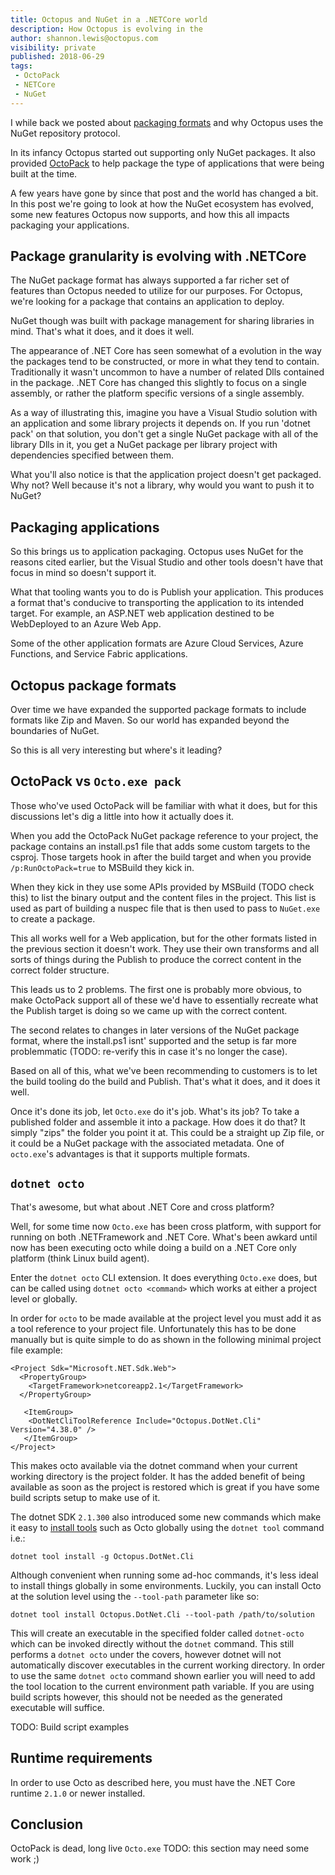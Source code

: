 ```yaml
---
title: Octopus and NuGet in a .NETCore world
description: How Octopus is evolving in the
author: shannon.lewis@octopus.com
visibility: private
published: 2018-06-29
tags:
 - OctoPack
 - NETCore
 - NuGet
---
```




I while back we posted about [packaging formats](https://octopus.com/blog/wanted-universal-packaging-format) and why Octopus uses the NuGet repository protocol.

In its infancy Octopus started out supporting only NuGet packages. It also provided [OctoPack](https://g.octopushq.com/ExternalToolOctoPack) to help package the type of applications that were being built at the time.

A few years have gone by since that post and the world has changed a bit. In this post we're going to look at how the NuGet ecosystem has evolved, some new features Octopus now supports, and how this all impacts packaging your applications.

## Package granularity is evolving with .NETCore

The NuGet package format has always supported a far richer set of features than Octopus needed to utilize for our purposes. For Octopus, we're looking for a package that contains an application to deploy.

NuGet though was built with package management for sharing libraries in mind. That's what it does, and it does it well.

The appearance of .NET Core has seen somewhat of a evolution in the way the packages tend to be constructed, or more in what they tend to contain. Traditionally it wasn't uncommon to have a number of related Dlls contained in the package. .NET Core has changed this slightly to focus on a single assembly, or rather the platform specific versions of a single assembly.

As a way of illustrating this, imagine you have a Visual Studio solution with an application and some library projects it depends on. If you run 'dotnet pack' on that solution, you don't get a single NuGet package with all of the library Dlls in it, you get a NuGet package per library project with dependencies specified between them.

What you'll also notice is that the application project doesn't get packaged. Why not? Well because it's not a library, why would you want to push it to NuGet?

## Packaging applications

So this brings us to application packaging. Octopus uses NuGet for the reasons cited earlier, but the Visual Studio and other tools doesn't have that focus in mind so doesn't support it.

What that tooling wants you to do is Publish your application. This produces a format that's conducive to transporting the application to its intended target. For example, an ASP.NET web application destined to be WebDeployed to an Azure Web App.

Some of the other application formats are Azure Cloud Services, Azure Functions, and Service Fabric applications.

## Octopus package formats

Over time we have expanded the supported package formats to include formats like Zip and Maven. So our world has expanded beyond the boundaries of NuGet.

So this is all very interesting but where's it leading?

## OctoPack vs `Octo.exe pack`

Those who've used OctoPack will be familiar with what it does, but for this discussions let's dig a little into how it actually does it.

When you add the OctoPack NuGet package reference to your project, the package contains an install.ps1 file that adds some custom targets to the csproj. Those targets hook in after the build target and when you provide `/p:RunOctoPack=true` to MSBuild they kick in.

When they kick in they use some APIs provided by MSBuild (TODO check this) to list the binary output and the content files in the project. This list is used as part of building a nuspec file that is then used to pass to `NuGet.exe` to create a package.

This all works well for a Web application, but for the other formats listed in the previous section it doesn't work. They use their own transforms and all sorts of things during the Publish to produce the correct content in the correct folder structure.

This leads us to 2 problems. The first one is probably more obvious, to make OctoPack support all of these we'd have to essentially recreate what the Publish target is doing so we came up with the correct content.

The second relates to changes in later versions of the NuGet package format, where the install.ps1 isnt' supported and the setup is far more problemmatic (TODO: re-verify this in case it's no longer the case).

Based on all of this, what we've been recommending to customers is to let the build tooling do the build and Publish. That's what it does, and it does it well.

Once it's done its job, let `Octo.exe` do it's job. What's its job? To take a published folder and assemble it into a package. How does it do that? It simply "zips" the folder you point it at. This could be a straight up Zip file, or it could be a NuGet package with the associated metadata. One of `octo.exe`'s advantages is that it supports multiple formats.

## `dotnet octo`

That's awesome, but what about .NET Core and cross platform?

Well, for some time now `Octo.exe` has been cross platform, with support for running on both .NETFramework and .NET Core. What's been awkard until now has been executing octo while doing a build on a .NET Core only platform (think Linux build agent).

Enter the `dotnet octo` CLI extension. It does everything `Octo.exe` does, but can be called using `dotnet octo <command>` which works at either a project level or globally.

In order for `octo` to be made available at the project level you must add it as a tool reference to your project file. Unfortunately this has to be done manually but is quite simple to do as shown in the following minimal project file example:

```
<Project Sdk="Microsoft.NET.Sdk.Web">
  <PropertyGroup>
    <TargetFramework>netcoreapp2.1</TargetFramework>
  </PropertyGroup>

   <ItemGroup>
    <DotNetCliToolReference Include="Octopus.DotNet.Cli" Version="4.38.0" />
   </ItemGroup>
</Project>
```

This makes octo available via the dotnet command when your current working directory is the project folder. It has the added benefit of being available as soon as the project is restored which is great if you have some build scripts setup to make use of it.

The dotnet SDK `2.1.300` also introduced some new commands which make it easy to [install tools](https://docs.microsoft.com/en-us/dotnet/core/tools/global-tools) such as Octo globally using the `dotnet tool` command i.e.:
```
dotnet tool install -g Octopus.DotNet.Cli
```

Although convenient when running some ad-hoc commands, it's less ideal to install things globally in some environments. Luckily, you can install Octo at the solution level using the `--tool-path` parameter like so:
```
dotnet tool install Octopus.DotNet.Cli --tool-path /path/to/solution
```
This will create an executable in the specified folder called `dotnet-octo` which can be invoked directly without the `dotnet` command. This still performs a `dotnet octo` under the covers, however dotnet will not automatically
discover executables in the current working directory. In order to use the same `dotnet octo` command shown earlier you will need to add the tool location to the current environment path variable. If you are using build scripts however, this should not be needed as the generated executable will suffice.

TODO: Build script examples

## Runtime requirements
In order to use Octo as described here, you must have the .NET Core runtime `2.1.0` or newer installed.

## Conclusion
OctoPack is dead, long live `Octo.exe`
TODO: this section may need some work ;)
